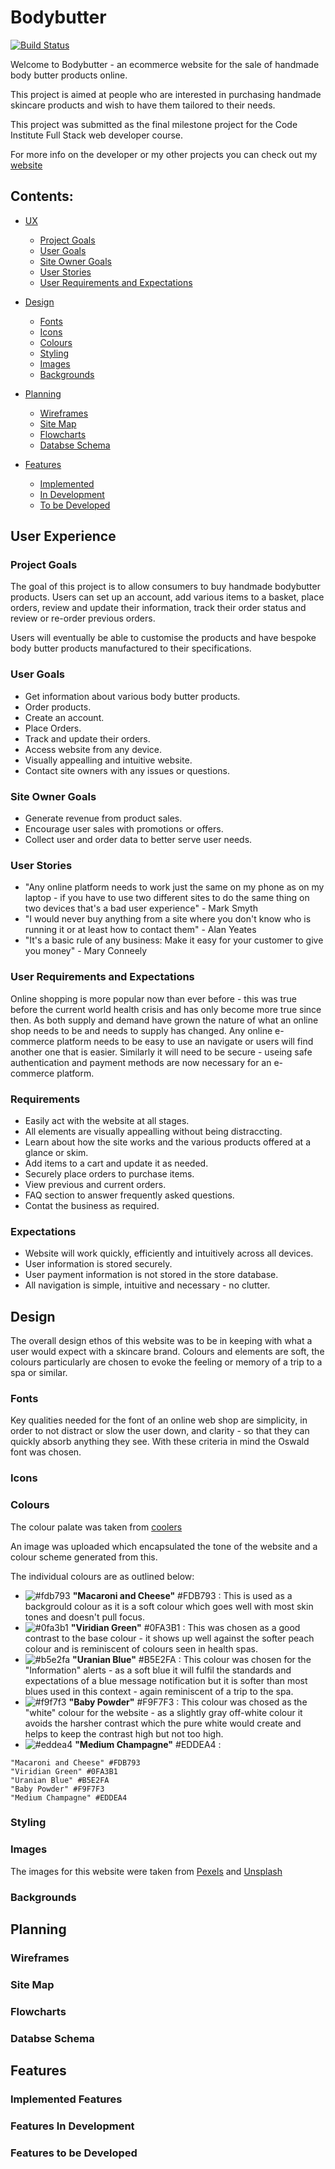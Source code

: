 # Bodybutter

[![Build Status](https://travis-ci.org/geminerald/bodybutter.svg?branch=master)](https://travis-ci.org/geminerald/bodybutter)

<p>Welcome to Bodybutter - an ecommerce website for the sale of handmade body butter products online.

This project is aimed at people who are interested in purchasing handmade skincare products and wish to have them tailored to their needs.

This project was submitted as the final milestone project for the Code Institute Full Stack web developer course.

For more info on the developer or my other projects you can check out my [website](https://geminerald.github.io/geminerald/)
</p>

## Contents:

- [UX](#user-experience)
    - [Project Goals](#project-goals)
    - [User Goals](#user-goals)
    - [Site Owner Goals](#site-owner-goals)
    - [User Stories](#user-stories)
    - [User Requirements and Expectations](#user-requirements-and-expectations)

- [Design](#design)
    - [Fonts](#fonts)
    - [Icons](#icons)
    - [Colours](#colours)
    - [Styling](#styling)
    - [Images](#images)
    - [Backgrounds](#backgrounds)

- [Planning](#planning)
    - [Wireframes](#wireframes)
    - [Site Map](#site-map)
    - [Flowcharts](#flowcharts)
    - [Databse Schema](#database-schema)

- [Features](#features)
    - [Implemented](#implemented-features)
    - [In Development](#features-in-development)
    - [To be Developed](#features-to-be-developed)


## User Experience

### Project Goals

The goal of this project is to allow consumers to buy handmade bodybutter products. Users can set up an account, add various items to a basket, place orders, review and update their information, track their order status and review or re-order previous orders.

Users will eventually be able to customise the products and have bespoke body butter products manufactured to their specifications.

### User Goals

* Get information about various body butter products.
* Order products.
* Create an account.
* Place Orders. 
* Track and update their orders.
* Access website from any device.
* Visually appealling and intuitive website.
* Contact site owners with any issues or questions.

### Site Owner Goals

* Generate revenue from product sales.
* Encourage user sales with promotions or offers.
* Collect user and order data to better serve user needs.

### User Stories

* "Any online platform needs to work just the same on my phone as on my laptop - if you have to use two different sites to do the same thing on two devices that's a bad user experience" - Mark Smyth
* "I would never buy anything from a site where you don't know who is running it or at least how to contact them" - Alan Yeates
* "It's a basic rule of any business: Make it easy for your customer to give you money" - Mary Conneely

### User Requirements and Expectations

Online shopping is more popular now than ever before - this was true before the current world health crisis and has only become more true since then. 
As both supply and demand have grown the nature of what an online shop needs to be and needs to supply has changed.
Any online e-commerce platform needs to be easy to use an navigate or users will find another one that is easier. 
Similarly it will need to be secure - useing safe authentication and payment methods are now necessary for an e-commerce platform.

### Requirements

* Easily act with the website at all stages.
* All elements are visually appealling without being distraccting.
* Learn about how the site works and the various products offered at a glance or skim.
* Add items to a cart and update it as needed.
* Securely place orders to purchase items.
* View previous and current orders.
* FAQ section to answer frequently asked questions.
* Contat the business as required.

### Expectations

* Website will work quickly, efficiently and intuitively across all devices.
* User information is stored securely.
* User payment information is not stored in the store database.
* All navigation is simple, intuitive and necessary - no clutter. 

## Design

<p> The overall design ethos of this website was to be in keeping with what a user would expect with a skincare brand. Colours and elements are soft, the colours particularly are chosen to evoke the feeling or memory of a trip to a spa or similar. </p>

### Fonts

Key qualities needed for the font of an online web shop are simplicity, in order to not distract or slow the user down, and clarity - so that they can quickly absorb anything they see.
With these criteria in mind the Oswald font was chosen.

### Icons

### Colours

The colour palate was taken from [coolers](https://coolors.co/)

An image was uploaded which encapsulated the tone of the website and a colour scheme generated from this.

The individual colours are as outlined below:

- ![#fdb793](https://placehold.it/15/fdb793/000000?text=+) **"Macaroni and Cheese"** #FDB793 : This is used as a backgrould colour as it is a soft colour which goes well with most skin tones and doesn't pull focus.
- ![#0fa3b1](https://placehold.it/15/0fa3b1/000000?text=+) **"Viridian Green"** #0FA3B1 : This was chosen as a good contrast to the base colour - it shows up well against the softer peach colour and is reminiscent of colours seen in health spas.
- ![#b5e2fa](https://placehold.it/15/b5e2fa/000000?text=+) **"Uranian Blue"** #B5E2FA : This colour was chosen for the "Information" alerts - as a soft blue it will fulfil the standards and expectations of a blue message notification but it is softer than most blues used in this context - again reminiscent of a trip to the spa.
- ![#f9f7f3](https://placehold.it/15/f9f7f3/000000?text=+) **"Baby Powder"** #F9F7F3 : This colour was chosed as the "white" colour for the website - as a slightly gray off-white colour it avoids the harsher contrast which the pure white would create and helps to keep the contrast high but not too high.
- ![#eddea4](https://placehold.it/15/eddea4/000000?text=+) **"Medium Champagne"** #EDDEA4 : 

```
"Macaroni and Cheese" #FDB793
"Viridian Green" #0FA3B1
"Uranian Blue" #B5E2FA
"Baby Powder" #F9F7F3
"Medium Champagne" #EDDEA4
```
### Styling

### Images

The images for this website were taken from [Pexels](https://www.pexels.com/) and [Unsplash](https://unsplash.com/)



### Backgrounds

## Planning

### Wireframes

### Site Map

### Flowcharts

### Databse Schema

## Features

### Implemented Features

### Features In Development

### Features to be Developed